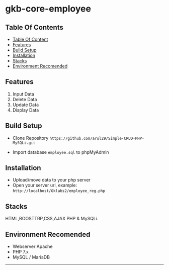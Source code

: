 # gkb-core-employee



## Table Of Contents

- [Table Of Content](#table-of-content)
- [Features](#features)
- [Build Setup](#build-setup)
- [Installation](#installation)
- [Stacks](#stacks)
- [Environment Recomended](#environment-recomended)

## Features

1. Input Data
2. Delete Data
3. Update Data
4. Display Data

## Build Setup

- Clone Repository `https://github.com/arul29/Simple-CRUD-PHP-MySQLi.git`

- Import database `employee.sql` to phpMyAdmin

## Installation

- Upload/move data to your php server
- Open your server url, example: `http://localhost/Gklabs2/employee_reg.php`

## Stacks

HTML,BOOSTTRP,CSS,AJAX PHP & MySQLi.

## Environment Recomended

- Webserver Apache
- PHP 7.x
- MySQL / MariaDB

---
